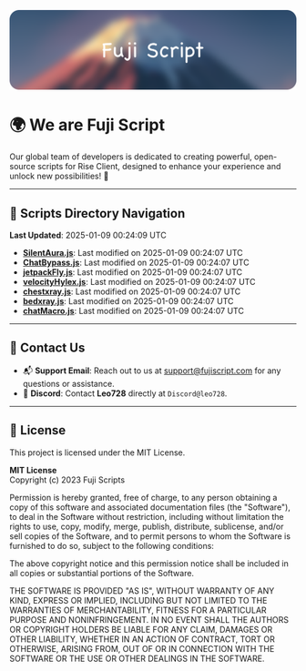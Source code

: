 ![Banner](.github/b.webp)

# 🌍 **We are Fuji Script**

Our global team of developers is dedicated to creating powerful, open-source scripts for Rise Client, designed to enhance your experience and unlock new possibilities! 🌟

---
<!-- SCRIPTS_NAVIGATION_START -->
## 📂 **Scripts Directory Navigation**

**Last Updated**: 2025-01-09 00:24:09 UTC

- **[SilentAura.js](scripts/SilentAura.js)**: Last modified on 2025-01-09 00:24:07 UTC
- **[ChatBypass.js](scripts/ChatBypass.js)**: Last modified on 2025-01-09 00:24:07 UTC
- **[jetpackFly.js](scripts/jetpackFly.js)**: Last modified on 2025-01-09 00:24:07 UTC
- **[velocityHylex.js](scripts/velocityHylex.js)**: Last modified on 2025-01-09 00:24:07 UTC
- **[chestxray.js](scripts/chestxray.js)**: Last modified on 2025-01-09 00:24:07 UTC
- **[bedxray.js](scripts/bedxray.js)**: Last modified on 2025-01-09 00:24:07 UTC
- **[chatMacro.js](scripts/chatMacro.js)**: Last modified on 2025-01-09 00:24:07 UTC

<!-- SCRIPTS_NAVIGATION_END -->

---

## 💬 **Contact Us**  
- 📬 **Support Email**: Reach out to us at [support@fujiscript.com](mailto:support@fujiscript.com) for any questions or assistance.  
- 💬 **Discord**: Contact **Leo728** directly at `Discord@leo728`.

---

## 📜 **License**

This project is licensed under the MIT License.  

**MIT License**  
Copyright (c) 2023 Fuji Scripts  

Permission is hereby granted, free of charge, to any person obtaining a copy of this software and associated documentation files (the "Software"), to deal in the Software without restriction, including without limitation the rights to use, copy, modify, merge, publish, distribute, sublicense, and/or sell copies of the Software, and to permit persons to whom the Software is furnished to do so, subject to the following conditions:  

The above copyright notice and this permission notice shall be included in all copies or substantial portions of the Software.  

THE SOFTWARE IS PROVIDED "AS IS", WITHOUT WARRANTY OF ANY KIND, EXPRESS OR IMPLIED, INCLUDING BUT NOT LIMITED TO THE WARRANTIES OF MERCHANTABILITY, FITNESS FOR A PARTICULAR PURPOSE AND NONINFRINGEMENT. IN NO EVENT SHALL THE AUTHORS OR COPYRIGHT HOLDERS BE LIABLE FOR ANY CLAIM, DAMAGES OR OTHER LIABILITY, WHETHER IN AN ACTION OF CONTRACT, TORT OR OTHERWISE, ARISING FROM, OUT OF OR IN CONNECTION WITH THE SOFTWARE OR THE USE OR OTHER DEALINGS IN THE SOFTWARE.  
